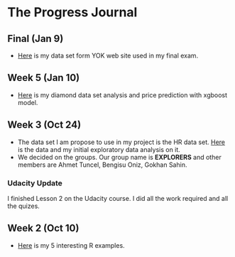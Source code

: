 # The Progress Journal
## Final (Jan 9)

+ [Here](files/Anadata.Rdata) is my data set form YOK web site used in my final exam.

## Week 5 (Jan 10)

+ [Here](files/diamonds_price_prediction) is my diamond data set analysis and price prediction with xgboost model.

## Week 3 (Oct 24)

+ The data set I am propose to use in my project is the HR data set. [Here](files/homework_2.html) is the data and my initial exploratory data analysis on it.
+ We decided on the groups. Our group name is **EXPLORERS** and other members are Ahmet Tuncel, Bengisu Oniz, Gokhan Sahin.

### Udacity Update 
I finished Lesson 2 on the Udacity course. I did all the work required and all the quizes. 

## Week 2 (Oct 10)

+ [Here](files/interesting_examples.html) is my 5 interesting R examples.

